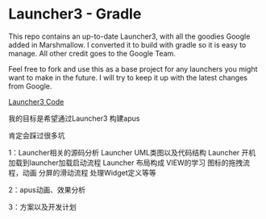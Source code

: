 # Launcher3 - Gradle

This repo contains an up-to-date Launcher3, with all the goodies Google added in Marshmallow. I converted it to build with gradle so it is easy to manage. All other credit goes to the Google Team.

Feel free to fork and use this as a base project for any launchers you might want to make in the future. I will try to keep it up with the latest changes from Google.

[Launcher3 Code](https://android.googlesource.com/platform/packages/apps/Launcher3/)


我的目标是希望通过Launcher3 构建apus

肯定会踩过很多坑

1：Launcher相关的源码分析 
    Launcher  UML类图以及代码结构
    Launcher  开机加载到launcher加载启动流程
        Launcher  布局构成
        VIEW的学习
        图标的拖拽流程，动画
        分屏的滑动流程
        处理Widget定义等等

2：apus动画、效果分析


3：方案以及开发计划
